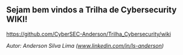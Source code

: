 ## Sejam bem vindos a Trilha de Cybersecurity WIKI!

https://github.com/CyberSEC-Anderson/Trilha_Cybersecurity/wiki

_Autor: Anderson Silva Lima (www.linkedin.com/in/ls-anderson)_
